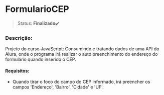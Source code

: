 # FormularioCEP

>Status: **Finalizado**✔️

### **Descrição:**

Projeto do curso JavaScript: Consumindo e tratando dados de uma API do Alura, onde o programa irá realizar o auto preenchimento do endereço do formulário quando inserido o CEP.

#### Requisitos:

- Quando tirar o foco do campo do CEP informado, irá preencher os campos 'Endereço', 'Bairro', 'Cidade' e 'UF'.
 
